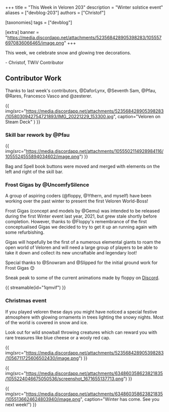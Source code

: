 +++
title = "This Week in Veloren 203"
description = "Winter solstice event"
aliases = ["devblog-203"]
authors = ["Christof"]

[taxonomies]
tags = ["devblog"]

[extra]
banner = "https://media.discordapp.net/attachments/523568428905398283/1055576970836066465/image.png"
+++

This week, we celebrate snow and glowing tree decorations.

\- Christof, TWiV Contributor

## Contributor Work

Thanks to last week's contributors, @DaforLynx, @Seventh Sam, @Pfau, @Rares, Francesco Vasco and @zesterer.

{{ img(src="https://media.discordapp.net/attachments/523568428905398283/1058030942754721893/IMG_20221229_153300.jpg", caption="Veloren on Steam Deck" ) }}

### Skill bar rework by @Pfau

{{ img(src="https://media.discordapp.net/attachments/1055502114928984116/1055524555894034602/image.png") }}

Bag and Spell book buttons were moved and merged with elements on the left and right of the skill bar.

### Frost Gigas by @UncomfySilence

A group of aspiring coders (@floppy, @Ythern, and myself) have been working over the past winter to present the first Veloren World-Boss!

Frost Gigas (concept and models by @Gemu) was intended to be released during the first Winter event last year, 2021, but grew stale shortly before completion.
However, thanks to @Floppy's remembrance of the first conceptualised Gigas we decided to try to get it up an running again with some refurbishing.

Gigas will hopefully be the first of a numerous elemental giants to roam the open world of Veloren and
will need a large group of players to be able to take it down and collect its new uncraftable and legendary loot!

Special thanks to @Snowram and @Slipped for the initial ground work for Frost Gigas 😊

Sneak peak to some of the current animations made by floppy on
[Discord](https://discord.com/channels/449602562165833758/1042526569639456888/1055255850022871140).

{{ streamable(id="1qmvif") }}

### Christmas event

If you played veloren these days you might have noticed a special festive atmosphere with glowing ornaments in trees lighting the snowy nights.
Most of the world is covered in snow and ice.

Look out for wild snowball throwing creatures which can reward you with rare treasures like blue cheese or a wooly red cap.

{{ img(src="https://media.discordapp.net/attachments/523568428905398283/1056711725606502430/image.png") }}

{{ img(src="https://media.discordapp.net/attachments/634860358623821835/1055224046675050536/screenshot_1671655137713.png") }}

{{
  img(src="https://media.discordapp.net/attachments/634860358623821835/1055136624624803940/image.png",
  caption="Winter has come. See you next week!")
}}

